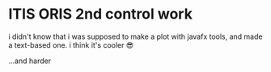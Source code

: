 # ITIS ORIS 2nd control work
i didn't know that i was supposed to make a plot with javafx tools, and made a text-based one. i think it's cooler 😎

...and harder
